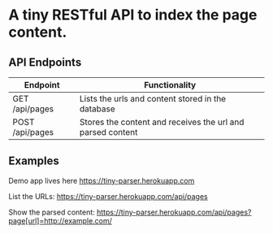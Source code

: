 A tiny RESTful API to index the page content.
==============

API Endpoints
---------------

| **Endpoint**  | **Functionality** |
| ------------- | ------------- |
| GET /api/pages  | Lists the urls and content stored in the database  |
| POST /api/pages  | Stores the content and receives the url and parsed content  |

Examples
---------------

Demo app lives here https://tiny-parser.herokuapp.com

List the URLs:
https://tiny-parser.herokuapp.com/api/pages

Show the parsed content:
https://tiny-parser.herokuapp.com/api/pages?page[url]=http://example.com/
